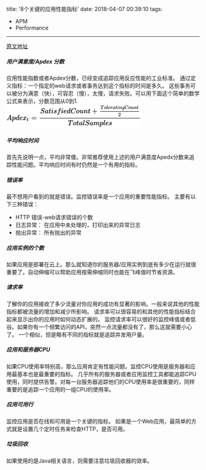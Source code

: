 title: '8个关键的应用性能指标'
date: 2018-04-07 00:39:10
tags:
  - APM
  - Performance
---

[原文地址](https://stackify.com/application-performance-metrics/)  
##### 用户满意度/Apdex 分数
应用性能指数或者Apdex分数，已经变成追踪应用反应性能的工业标准。
通过定义指标：一个指定的web请求或者事务达到这个指标的时间是多久。
这些事务可以被分为满意（快），可容忍（慢），太慢，请求失败。可以用下面这个简单的数学公式来表示，分数范围从0到1.
![apdex score](https://raw.githubusercontent.com/mashuai/hexo-blog/master/images/img_58a9f75d0a12a.png)
##### 平均响应时间
首先先说明一点，平均非常傻。非常推荐使用上述的用户满意度Apedx分数来追踪性能问题。平均响应时间有时仍然是一个有用的指标。
##### 错误率
最不想用户看到的就是错误。监控错误率是一个应用的重要性能指标。
主要有以下三种错误：
  - HTTP 错误-web请求错误的个数
  - 日志异常： 在应用中未处理的，打印出来的异常日志
  - 抛出异常： 所有抛出的异常
##### 应用实例的个数
如果应用是部署在云上。那么就知道你的服务器/应用实例到底有多少在运行就很重要了。自动伸缩可以帮助应用按需伸缩同时也能在飞峰值时节省资源。
##### 请求率
了解你的应用接收了多少流量对你应用的成功有显著的影响。一般来说其他的性能指标都被流量的增加和减少所影响。
请求率可以很容易的和其他的性能指标结合起来显示出你的应用时如何动态扩展的。
监控请求率可以很好的监控峰值或者低谷。如果你有一个频繁访问的API，突然一点流量都没有了，那么这就需要小心了。
一个相似，但是略有不同的指标就是追踪并发用户量。
##### 应用和服务器CPU
如果CPU使用率特别高，那么应用肯定有性能问题。监控CPU使用是服务器和应用最基本也是最重要的指标。
几乎所有的服务器或者应用监控工具都能追踪CPU使用，同时提供告警。对每一台服务器追踪他们的CPU使用率是很重要的，同样重要的是追踪一个应用的一组CPU的使用率。
##### 应用可用行
监控应用是否在线和可用是一个关键的指标。
如果是一个Web应用，最简单的方式就是设置几个定时任务来检查HTTP，是否可用。
##### 垃圾回收
如果使用的是Java相关语言，则需要注意垃圾回收器的效率。



